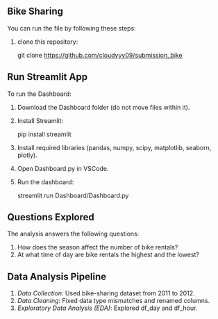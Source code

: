 ## Bike Sharing
You can run the file by following these steps:
1. clone this repository:
   
   git clone https://github.com/cloudyyy09/submission_bike
   


## Run Streamlit App
To run the Dashboard:
1. Download the Dashboard folder (do not move files within it).
2. Install Streamlit:
   
   pip install streamlit
   
3. Install required libraries (pandas, numpy, scipy, matplotlib, seaborn, plotly).
4. Open Dashboard.py in VSCode.
5. Run the dashboard:
   
   streamlit run Dashboard/Dashboard.py
   
## Questions Explored
The analysis answers the following questions:
1. How does the season affect the number of bike rentals?
2. At what time of day are bike rentals the highest and the lowest?

## Data Analysis Pipeline
1. *Data Collection*: Used bike-sharing dataset from 2011 to 2012.
2. *Data Cleaning*: Fixed data type mismatches and renamed columns.
3. *Exploratory Data Analysis (EDA)*: Explored df_day and df_hour.

